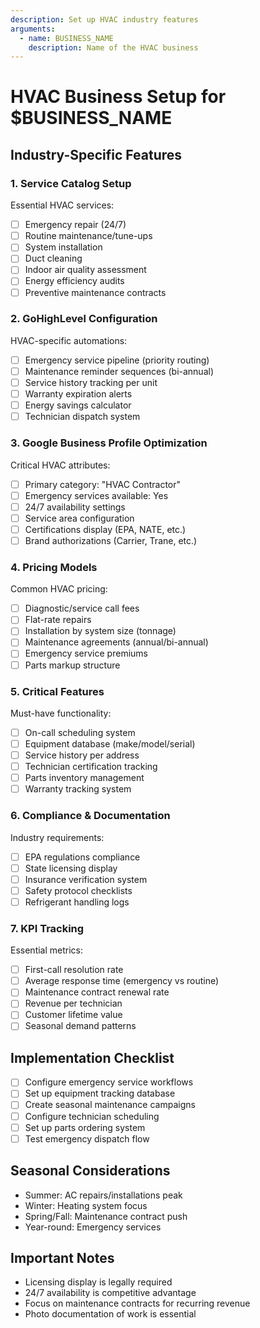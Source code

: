 ```yaml
---
description: Set up HVAC industry features
arguments:
  - name: BUSINESS_NAME
    description: Name of the HVAC business
---
```


# HVAC Business Setup for $BUSINESS_NAME

## Industry-Specific Features

### 1. Service Catalog Setup
Essential HVAC services:
- [ ] Emergency repair (24/7)
- [ ] Routine maintenance/tune-ups
- [ ] System installation
- [ ] Duct cleaning
- [ ] Indoor air quality assessment
- [ ] Energy efficiency audits
- [ ] Preventive maintenance contracts

### 2. GoHighLevel Configuration
HVAC-specific automations:
- [ ] Emergency service pipeline (priority routing)
- [ ] Maintenance reminder sequences (bi-annual)
- [ ] Service history tracking per unit
- [ ] Warranty expiration alerts
- [ ] Energy savings calculator
- [ ] Technician dispatch system

### 3. Google Business Profile Optimization
Critical HVAC attributes:
- [ ] Primary category: "HVAC Contractor"
- [ ] Emergency services available: Yes
- [ ] 24/7 availability settings
- [ ] Service area configuration
- [ ] Certifications display (EPA, NATE, etc.)
- [ ] Brand authorizations (Carrier, Trane, etc.)

### 4. Pricing Models
Common HVAC pricing:
- [ ] Diagnostic/service call fees
- [ ] Flat-rate repairs
- [ ] Installation by system size (tonnage)
- [ ] Maintenance agreements (annual/bi-annual)
- [ ] Emergency service premiums
- [ ] Parts markup structure

### 5. Critical Features
Must-have functionality:
- [ ] On-call scheduling system
- [ ] Equipment database (make/model/serial)
- [ ] Service history per address
- [ ] Technician certification tracking
- [ ] Parts inventory management
- [ ] Warranty tracking system

### 6. Compliance & Documentation
Industry requirements:
- [ ] EPA regulations compliance
- [ ] State licensing display
- [ ] Insurance verification system
- [ ] Safety protocol checklists
- [ ] Refrigerant handling logs

### 7. KPI Tracking
Essential metrics:
- [ ] First-call resolution rate
- [ ] Average response time (emergency vs routine)
- [ ] Maintenance contract renewal rate
- [ ] Revenue per technician
- [ ] Customer lifetime value
- [ ] Seasonal demand patterns

## Implementation Checklist
- [ ] Configure emergency service workflows
- [ ] Set up equipment tracking database
- [ ] Create seasonal maintenance campaigns
- [ ] Configure technician scheduling
- [ ] Set up parts ordering system
- [ ] Test emergency dispatch flow

## Seasonal Considerations
- Summer: AC repairs/installations peak
- Winter: Heating system focus
- Spring/Fall: Maintenance contract push
- Year-round: Emergency services

## Important Notes
- Licensing display is legally required
- 24/7 availability is competitive advantage
- Focus on maintenance contracts for recurring revenue
- Photo documentation of work is essential